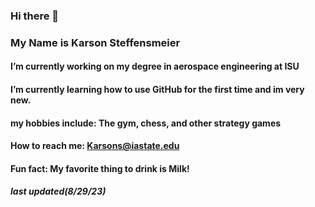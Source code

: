 ### Hi there 👋

### My Name is Karson Steffensmeier

#### I’m currently working on my degree in aerospace engineering at ISU
#### I’m currently learning how to use GitHub for the first time and im very new.
#### my hobbies include: The gym, chess, and other strategy games
#### How to reach me: Karsons@iastate.edu
#### Fun fact: My favorite thing to drink is Milk!

##### last updated(8/29/23)

